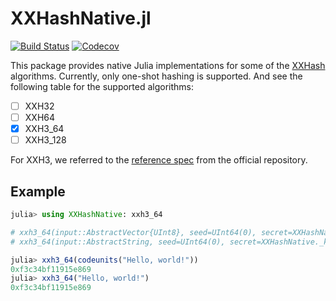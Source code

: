 # XXHashNative.jl

[![Build Status](https://github.com/Moelf/XXHashNative.jl/actions/workflows/CI.yml/badge.svg?branch=main)](https://github.com/Moelf/XXHashNative.jl/actions/workflows/CI.yml?query=branch%3Amain)
[![Codecov](https://codecov.io/gh/Moelf/XXHashNative.jl/branch/main/graph/badge.svg)](https://codecov.io/gh/Moelf/XXHashNative.jl)

This package provides native Julia implementations for some of the
[XXHash](https://github.com/Cyan4973/xxHash/) algorithms. Currently, only
one-shot hashing is supported. And see the following table for the supported
algorithms:

- [ ] XXH32
- [ ] XXH64
- [x] XXH3_64
- [ ] XXH3_128

For XXH3, we referred to the [reference spec](https://github.com/Cyan4973/xxHash/blob/v0.8.2/doc/xxhash_spec.md#xxh3-algorithm-overview) from the official repository.

## Example

```julia
julia> using XXHashNative: xxh3_64

# xxh3_64(input::AbstractVector{UInt8}, seed=UInt64(0), secret=XXHashNative._ksecret)
# xxh3_64(input::AbstractString, seed=UInt64(0), secret=XXHashNative._ksecret)

julia> xxh3_64(codeunits("Hello, world!"))
0xf3c34bf11915e869
julia> xxh3_64("Hello, world!")
0xf3c34bf11915e869
```
